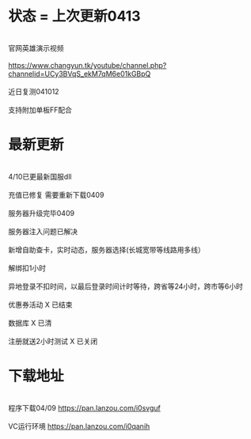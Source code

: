 

# 状态 = 上次更新0413

</br> 官网英雄演示视频</br>
</br> https://www.changyun.tk/youtube/channel.php?channelid=UCy3BVqS_ekM7qM6e01kGBpQ </br>
</br> 近日复测041012</br>
</br> 支持附加单板FF配合 </br>

# 最新更新
 
</br> 4/10已更最新国服dll</br>
</br> 充值已修复 需要重新下载0409</br>
</br> 服务器升级完毕0409</br>
</br> 服务器注入问题已解决</br>
</br> 新增自助查卡，实时动态，服务器选择(长城宽带等线路用多线）</br>
</br> 解绑扣1小时</br>
</br> 异地登录不扣时间，以最后登录时间计时等待，跨省等24小时，跨市等6小时</br> 
</br> 优惠券活动 X 已结束</br>
</br> 数据库 X 已清</br>
</br> 注册就送2小时测试 X 已关闭</br>


# 下载地址 

</br>程序下载04/09 https://pan.lanzou.com/i0svguf</br>
</br>VC运行环境 https://pan.lanzou.com/i0qanih</br>
 
